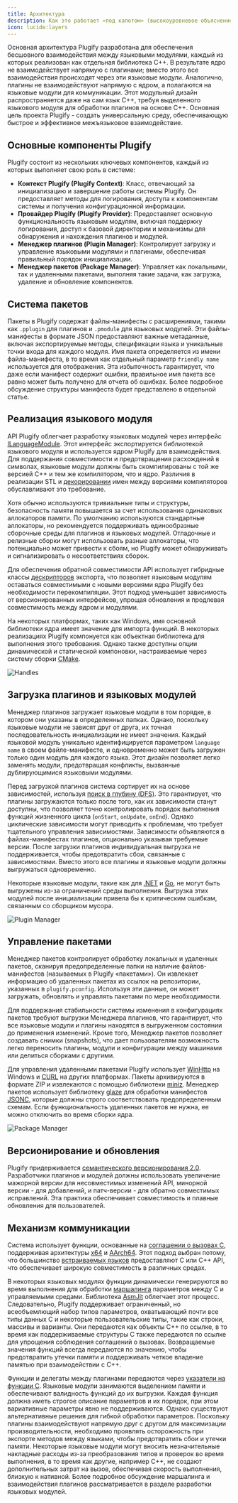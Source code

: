 ```yaml
---
title: Архитектура
description: Как это работает «под капотом» (высокоуровневое объяснение).
icon: lucide:layers
---
```


Основная архитектура Plugify разработана для обеспечения бесшовного взаимодействия между языковыми модулями, каждый из которых реализован как отдельная библиотека C++. В результате ядро не взаимодействует напрямую с плагинами; вместо этого все взаимодействия происходят через эти языковые модули. Аналогично, плагины не взаимодействуют напрямую с ядром, а полагаются на языковые модули для коммуникации. Этот модульный дизайн распространяется даже на сам язык C++, требуя выделенного языкового модуля для обработки плагинов на основе C++. Основная цель проекта Plugify - создать универсальную среду, обеспечивающую быстрое и эффективное межъязыковое взаимодействие.

## Основные компоненты Plugify

Plugify состоит из нескольких ключевых компонентов, каждый из которых выполняет свою роль в системе:

- **Контекст Plugify (Plugify Context)**: Класс, отвечающий за инициализацию и завершение работы системы Plugify. Он предоставляет методы для логирования, доступа к компонентам системы и получения конфигурационной информации.
- **Провайдер Plugify (Plugify Provider)**: Предоставляет основную функциональность языковым модулям, включая поддержку логирования, доступ к базовой директории и механизмы для обнаружения и нахождения плагинов и модулей.
- **Менеджер плагинов (Plugin Manager)**: Контролирует загрузку и управление языковыми модулями и плагинами, обеспечивая правильный порядок инициализации.
- **Менеджер пакетов (Package Manager)**: Управляет как локальными, так и удаленными пакетами, выполняя такие задачи, как загрузка, удаление и обновление компонентов.

## Система пакетов

Пакеты в Plugify содержат файлы-манифесты с расширениями, такими как `.pplugin` для плагинов и `.pmodule` для языковых модулей. Эти файлы-манифесты в формате JSON предоставляют важные метаданные, включая экспортируемые методы, спецификации языка и уникальные точки входа для каждого модуля. Имя пакета определяется из имени файла-манифеста, в то время как отдельный параметр `friendly name` используется для отображения. Эта избыточность гарантирует, что даже если манифест содержит ошибки, правильное имя пакета все равно может быть получено для отчета об ошибках. Более подробное обсуждение структуры манифеста будет представлено в отдельной статье.

## Реализация языкового модуля

API Plugify облегчает разработку языковых модулей через интерфейс [ILanguageModule](https://raw.githubusercontent.com/untrustedmodders/plugify/refs/heads/main/include/plugify/language_module.hpp). Этот интерфейс экспортируется библиотекой языкового модуля и используется ядром Plugify для взаимодействия. Для поддержания совместимости и предотвращения расхождений в символах, языковые модули должны быть скомпилированы с той же версией C++ и тем же компилятором, что и ядро. Различия в реализации STL и [декорировании](https://en.wikipedia.org/wiki/Name_mangling) имен между версиями компиляторов обуславливают это требование.

Хотя обычно используются тривиальные типы и структуры, безопасность памяти повышается за счет использования одинаковых аллокаторов памяти. По умолчанию используются стандартные аллокаторы, но рекомендуется поддерживать единообразные сборочные среды для плагинов и языковых модулей. Отладочные и релизные сборки могут использовать разные аллокаторы, что потенциально может привести к сбоям, но Plugify может обнаруживать и сигнализировать о несоответствиях сборок.

Для обеспечения обратной совместимости API использует гибридные классы [дескрипторов](https://en.wikipedia.org/wiki/Opaque_pointer) экспорта, что позволяет языковым модулям оставаться совместимыми с новыми версиями ядра Plugify без необходимости перекомпиляции. Этот подход уменьшает зависимость от версионированных интерфейсов, упрощая обновления и продлевая совместимость между ядром и модулями.

На некоторых платформах, таких как Windows, имя основной библиотеки ядра имеет значение для импорта функций. В некоторых реализациях Plugify компонуется как объектная библиотека для выполнения этого требования. Однако также доступны опции динамической и статической компоновки, настраиваемые через систему сборки [CMake](https://cmake.org/).

![Handles](https://raw.githubusercontent.com/untrustedmodders/plugify/refs/heads/main/docs/umls/handles.svg)

## Загрузка плагинов и языковых модулей

Менеджер плагинов загружает языковые модули в том порядке, в котором они указаны в определенных папках. Однако, поскольку языковые модули не зависят друг от друга, их точная последовательность инициализации не имеет значения. Каждый языковой модуль уникально идентифицируется параметром `language name` в своем файле-манифесте, и одновременно может быть загружен только один модуль для каждого языка. Этот дизайн позволяет легко заменять модули, предотвращая конфликты, вызванные дублирующимися языковыми модулями.

Перед загрузкой плагинов система сортирует их на основе зависимостей, используя [поиск в глубину (DFS)](https://en.wikipedia.org/wiki/Depth-first_search). Это гарантирует, что плагины загружаются только после того, как их зависимости станут доступны, что позволяет точно контролировать порядок выполнения функций жизненного цикла (`onStart`, `onUpdate`, `onEnd`). Однако циклические зависимости могут приводить к проблемам, что требует тщательного управления зависимостями. Зависимости объявляются в файлах-манифестах плагинов, опционально указывая требуемые версии. После загрузки плагинов индивидуальная выгрузка не поддерживается, чтобы предотвратить сбои, связанные с зависимостями. Вместо этого все плагины и языковые модули должны выгружаться одновременно.

Некоторые языковые модули, такие как для [.NET](https://github.com/dotnet/runtime/issues/70229) и [Go](https://github.com/golang/go/issues/32497), не могут быть выгружены из-за ограничений среды выполнения. Выгрузка этих модулей после инициализации привела бы к критическим ошибкам, связанным со сборщиком мусора.

![Plugin Manager](https://raw.githubusercontent.com/untrustedmodders/plugify/refs/heads/main/docs/umls/plugin_manager.svg)

## Управление пакетами

Менеджер пакетов контролирует обработку локальных и удаленных пакетов, сканируя предопределенные папки на наличие файлов-манифестов (называемых в Plugify «пакетами»). Он извлекает информацию об удаленных пакетах из ссылок на репозитории, указанных в `plugify.pconfig`. Используя эти данные, он может загружать, обновлять и управлять пакетами по мере необходимости.

Для поддержания стабильности системы изменения в конфигурациях пакетов требуют выгрузки Менеджера плагинов, что гарантирует, что все языковые модули и плагины находятся в выгруженном состоянии до применения изменений. Кроме того, Менеджер пакетов позволяет создавать снимки (snapshots), что дает пользователям возможность легко переносить плагины, модули и конфигурации между машинами или делиться сборками с другими.

Для управления удаленными пакетами Plugify использует [WinHttp](https://learn.microsoft.com/en-us/windows/win32/winhttp/winhttp-start-page) на Windows и [CURL](https://curl.se/) на других платформах. Пакеты архивируются в формате ZIP и извлекаются с помощью библиотеки [miniz](https://github.com/richgel999/miniz). Менеджер пакетов использует библиотеку [glaze](https://github.com/stephenberry/glaze) для обработки манифестов [JSONC](https://komkom.github.io/jsonc-playground/), которые должны строго соответствовать предопределенным схемам. Если функциональность удаленных пакетов не нужна, ее можно отключить во время сборки ядра.

![Package Manager](https://raw.githubusercontent.com/untrustedmodders/plugify/refs/heads/main/docs/umls/package_manager.svg)

## Версионирование и обновления

Plugify придерживается [семантического версионирования 2.0](https://semver.org/). Разработчики плагинов и модулей должны использовать увеличение мажорной версии для несовместимых изменений API, минорной версии - для добавлений, и патч-версии - для обратно совместимых исправлений. Эта практика обеспечивает совместимость и плавные обновления для пользователей.

## Механизм коммуникации
Система использует функции, основанные на [соглашении о вызовах C](https.en.wikipedia.org/wiki/X86_calling_conventions#x86-64_calling_conventions), поддерживая архитектуры [x64](https://en.wikipedia.org/wiki/X86-64) и [AArch64](https://en.wikipedia.org/wiki/AArch64). Этот подход выбран потому, что большинство [встраиваемых языков](https.github.com/dbohdan/embedded-scripting-languages) предоставляют C или C++ API, что обеспечивает широкую совместимость в различных средах.

В некоторых языковых модулях функции динамически генерируются во время выполнения для обработки [маршалинга](https://en.wikipedia.org/wiki/Marshalling_(computer_science)) параметров между C и управляемыми средами. Библиотека [AsmJit](https://asmjit.com/) облегчает этот процесс. Следовательно, Plugify поддерживает ограниченный, но всеобъемлющий набор типов параметров, охватывающий почти все типы данных C и некоторые пользовательские типы, такие как строки, массивы и варианты. Они передаются как объекты C++ по ссылке, в то время как поддерживаемые структуры C также передаются по ссылке для упрощения соблюдения соглашений о вызовах. Возвращаемые значения функций всегда передаются по значению, чтобы предотвратить утечки памяти и поддерживать четкое владение памятью при взаимодействии с C++.

Функции и делегаты между плагинами передаются через [указатели на функции C](https://en.wikipedia.org/wiki/Function_pointer). Языковые модули занимаются выделением памяти и обеспечивают валидность функций до их выгрузки. Каждая функция должна иметь строгое описание параметров и их порядок, при этом вариативные параметры явно не поддерживаются. Однако существуют альтернативные решения для гибкой обработки параметров. Поскольку плагины взаимодействуют напрямую друг с другом для максимизации производительности, необходимо проявлять осторожность при экспорте методов между языками, чтобы предотвратить сбои и утечки памяти. Некоторые языковые модули могут вносить незначительные накладные расходы из-за преобразования типов и проверок во время выполнения, в то время как другие, например C++, не создают дополнительных затрат на вызов, обеспечивая скорость выполнения, близкую к нативной. Более подробное обсуждение маршалинга и взаимодействия плагинов рассматривается в разделе разработки языковых модулей.
